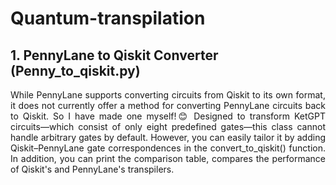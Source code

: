# Quantum-transpilation
## 1. PennyLane to Qiskit Converter (Penny_to_qiskit.py)
<div align="justify"> 
  While PennyLane supports converting circuits from Qiskit to its own format, it does not currently offer a method for converting PennyLane circuits back to Qiskit. So I have made one myself!😊
  Designed to transform KetGPT circuits—which consist of only eight predefined gates—this class cannot handle arbitrary gates by default. However, you can easily tailor it by adding Qiskit–PennyLane gate correspondences in the convert_to_qiskit() function. In addition, you can print the comparison table, compares the performance of Qiskit's and PennyLane's transpilers.
</div>
